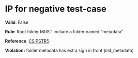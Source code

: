 # IP for negative test-case

**Valid**: False

**Rule:** Root folder MUST include a folder named “metadata”

**Reference**: [CSIPSTR5](https://dilcisboard.github.io/E-ARK-CSIP/specification/implementation/structure/#CSIPSTR5)

**Violation:** folder metadata has extra sign in front (old_metadata)